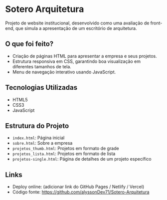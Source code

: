 # Sotero Arquitetura

Projeto de website institucional, desenvolvido como uma avaliação de front-end, que simula a apresentação de um escritório de arquitetura.

## O que foi feito?

- Criação de páginas HTML para apresentar a empresa e seus projetos.
- Estrutura responsiva em CSS, garantindo boa visualização em diferentes tamanhos de tela.
- Menu de navegação interativo usando JavaScript.

## Tecnologias Utilizadas

- HTML5
- CSS3
- JavaScript

## Estrutura do Projeto

- `index.html`: Página inicial
- `sobre.html`: Sobre a empresa
- `projetos_thumb.html`: Projetos em formato de grade
- `projetos_lista.html`: Projetos em formato de lista
- `projetos-single.html`: Página de detalhes de um projeto específico

## Links

- Deploy online: (adicionar link do GitHub Pages / Netlify / Vercel)
- Código fonte: <https://github.com/alyssonDev71/Sotero-Arquitetura>
